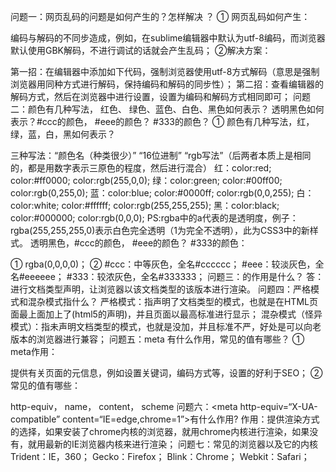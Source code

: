 问题一：网页乱码的问题是如何产生的？怎样解决 ？
① 网页乱码如何产生：

编码与解码的不同步造成，例如，在sublime编辑器中默认为utf-8编码，而浏览器默认使用GBK解码，不进行调试的话就会产生乱码；
②解决方案：

第一招：在编辑器中添加如下代码<meta charset=“utf-8”>，强制浏览器使用utf-8方式解码（意思是强制浏览器用同种方式进行解码，保持编码和解码的同步性）；
第二招：查看编辑器的解码方式，然后在浏览器中进行设置，设置为编码和解码方式相同即可；
问题二：颜色有几种写法， 红色、 绿色、蓝色、白色、黑色如何表示？ 透明黑色如何表示？#ccc的颜色， #eee的颜色？ #333的颜色？
① 颜色有几种写法，红，绿，蓝，白，黑如何表示？

三种写法：“颜色名（种类很少）” “16位进制” “rgb写法”（后两者本质上是相同的，都是用数字表示三原色的程度，然后进行混合）
红：color:red; color:#ff0000; color:rgb(255,0,0);
绿：color:green; color:#00ff00; color:rgb(0,255,0);
蓝：color:blue; color:#0000ff; color:rgb(0,0,255);
白：color:white; color:#ffffff; color:rgb(255,255,255);
黑：color:black; color:#000000; color:rgb(0,0,0);
PS:rgba中的a代表的是透明度，例子：rgba(255,255,255,0)表示白色完全透明（1为完全不透明），此为CSS3中的新样式。
透明黑色，#ccc的颜色， #eee的颜色？ #333的颜色：

① rgba(0,0,0,0)；
② #ccc：中等灰色，全名#cccccc；
#eee：较淡灰色，全名#eeeeee；
#333：较浓灰色，全名#333333；
问题三：<!doctype html>的作用是什么？
答：进行文档类型声明，让浏览器以该文档类型的该版本进行渲染。
问题四：严格模式和混杂模式指什么？
严格模式：指声明了文档类型的模式，也就是在HTML页面最上面加上了<!doctype html>(html5的声明)，并且页面以最高标准进行显示；
混杂模式（怪异模式）：指未声明文档类型的模式，也就是没加<!doctype html>，并且标准不严，好处是可以向老版本的浏览器进行兼容；
问题五：meta 有什么作用，常见的值有哪些？
① meta作用：

提供有关页面的元信息，例如设置关键词，编码方式等，设置的好利于SEO；
② 常见的值有哪些：

http-equiv， name， content， scheme
问题六：<meta http-equiv=“X-UA-compatible” content=“IE=edge,chrome=1”>有什么作用?
作用：提供渲染方式的选择，如果安装了chrome内核的浏览器，就用chrome内核进行渲染，如果没有，就用最新的IE浏览器内核来进行渲染；
问题七：常见的浏览器以及它的内核
Trident：IE，360；
Gecko：Firefox；
Blink：Chrome；
Webkit：Safari；

